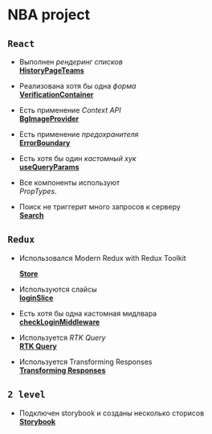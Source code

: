 # NBA project

## `React`

- Выполнен _рендеринг списков_ <br>
  [**HistoryPageTeams**](https://github.com/TonyFef/aston/blob/main/src/components/HistoryPage/HistoryPageTeams/HistoryPageTeams.jsx)

- Реализована хотя бы одна _форма_ <br>
  [**VerificationContainer**](https://github.com/TonyFef/aston/blob/main/src/components/Verification/VerificationContainer.jsx)

- Есть применение _Context API_ <br>
  [**BgImageProvider**](https://github.com/TonyFef/aston/blob/main/src/components/context/BgImageProvider.jsx)

- Есть применение _предохранителя_ <br>
  [**ErrorBoundary**](https://github.com/TonyFef/aston/blob/main/src/components/ErrorBoundary/ErrorBoundary.jsx)

- Есть хотя бы один _кастомный хук_ <br>
  [**useQueryParams**](https://github.com/TonyFef/aston/blob/main/src/hooks/useQueryParams.js)

- Все компоненты используют <br> _PropTypes_.

- Поиск не триггерит много запросов к серверу <br>
  [**Search**](https://github.com/TonyFef/aston/blob/main/src/components/MainPage/Search/Search.jsx)

## `Redux`

- Использовался Modern Redux with Redux Toolkit <br>

  [**Store**](https://github.com/TonyFef/aston/blob/main/src/store/store.js)

- Используются слайсы <br>
  [**loginSlice**](https://github.com/TonyFef/aston/blob/main/src/store/slices/loginSlice.js)
- Есть хотя бы одна кастомная мидлвара <br>
  [**checkLoginMiddleware**](https://github.com/TonyFef/aston/blob/main/src/store/middleware/customMiddleware.js)
- Используется _RTK Query_ <br>
  [**RTK Query**](https://github.com/TonyFef/aston/blob/main/src/store/playersApi.js)
- Используется Transforming Responses <br>
  [**Transforming Responses**](https://github.com/TonyFef/aston/blob/main/src/store/playersApi.js)

## `2 level`

-  Подключен storybook и созданы несколько сторисов <br>
   [**Storybook**](https://github.com/TonyFef/aston/blob/main/src/components/UI/UIInput/UIInput.stories.js)
